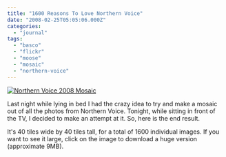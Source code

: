 ```yaml
---
title: "1600 Reasons To Love Northern Voice"
date: "2008-02-25T05:05:06.000Z"
categories: 
  - "journal"
tags: 
  - "basco"
  - "flickr"
  - "moose"
  - "mosaic"
  - "northern-voice"
---
```


[![Northern Voice 2008 Mosaic](http://www.migratorynerd.com/wp-content/uploads/2008/02/2289944327_ec09f6bf03.jpg)](http://www.migratorynerd.com/data/nv08mosaic.jpg)

Last night while lying in bed I had the crazy idea to try and make a mosaic out of all the photos from Northern Voice. Tonight, while sitting in front of the TV, I decided to make an attempt at it. So, here is the end result.

It's 40 tiles wide by 40 tiles tall, for a total of 1600 individual images. If you want to see it large, click on the image to download a huge version (approximate 9MB).
